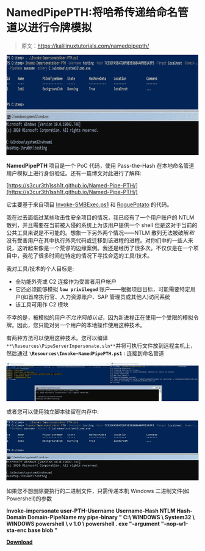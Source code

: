 # NamedPipePTH:将哈希传递给命名管道以进行令牌模拟

> 原文：<https://kalilinuxtutorials.com/namedpipepth/>

[![NamedPipePTH : Pass The Hash To A Named Pipe For Token Impersonation](img/7bba508fee08e9f0ebd6c130e47801c7.png "NamedPipePTH : Pass The Hash To A Named Pipe For Token Impersonation")](https://1.bp.blogspot.com/-zFB1I9CKoS4/YNrwV8OOQ1I/AAAAAAAAJt4/E0c25j1zyc4QHDHor46vnlrlU1omwwewQCLcBGAsYHQ/s728/NamedPipePTH.png)

**NamedPipePTH** 项目是一个 PoC 代码，使用 Pass-the-Hash 在本地命名管道用户模拟上进行身份验证。还有一篇博文对此进行了解释:

[https://s3cur3th1ssh1t.github.io/Named-Pipe-PTH/](https://s3cur3th1ssh1t.github.io/Named-Pipe-PTH/)

它主要基于来自项目 [Invoke-SMBExec.ps1](https://github.com/Kevin-Robertson/Invoke-TheHash/blob/master/Invoke-SMBExec.ps1) 和 [RoguePotato](https://github.com/antonioCoco/RoguePotato) 的代码。

我在过去面临过某些攻击性安全项目的情况，我已经有了一个用户账户的 NTLM 散列，并且需要在当前被入侵的系统上为该用户提供一个 shell 但是这对于当前的公共工具来说是不可能的。想象一下另外两个情况——NTLM 散列无法被破解*和*没有受害用户在其中执行外壳代码或迁移到该进程的进程。对你们中的一些人来说，这听起来像是一个荒谬的边缘案例。我还是经历了很多次。不仅仅是在一个项目中，我花了很多时间在特定的情况下寻找合适的工具/技术。

我对工具/技术的个人目标是:

*   全功能外壳或 C2 连接作为受害者用户帐户
*   它还必须能够模拟 **`low privileged`** 账户——根据项目目标，可能需要特定用户(如首席执行官、人力资源账户、SAP 管理员或其他人)访问系统
*   该工具可用作 C2 模块

不幸的是，被模拟的用户*不允许网络认证*，因为新进程正在使用一个受限的模拟令牌。因此，您只能对另一个用户的本地操作使用这种技术。

有两种方法可以使用这种技术。您可以编译`**\Resources\PipeServerImpersonate.sln**`并将可执行文件放到远程主机上，然后通过 **`\Resources\Invoke-NamedPipePTH.ps1` :** 连接到命名管道

![](img/e0439bdb921fc2511df2ac274d9ff45b.png)

或者您可以使用独立脚本驻留在内存中:

![](img/6a0cb0a976b227d7f58ac0e710d8c836.png)

如果您不想删除要执行的二进制文件，只需传递本机 Windows 二进制文件(如 Powershell)的参数

**Invoke-impersonate user-PTH-Username Username-Hash NTLM Hash-Domain Domain-PipeName my pipe-binary
" C:\ WINDOWS \ System32 \ WINDOWS powershell \ v 1.0 \ powershell . exe "-argument "-nop-w1-sta-enc base blob "**

[**Download**](https://github.com/S3cur3Th1sSh1t/NamedPipePTH)